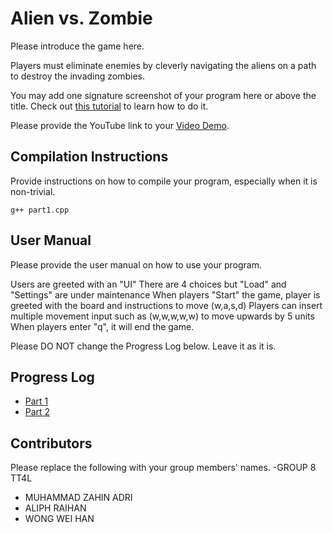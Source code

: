 # Alien vs. Zombie

Please introduce the game here.

Players must eliminate enemies by cleverly navigating the aliens on a path to destroy the invading zombies.

You may add one signature screenshot of your program here or above the title. Check out [this tutorial](https://www.digitalocean.com/community/tutorials/markdown-markdown-images) to learn how to do it.

Please provide the YouTube link to your [Video Demo](https://www.youtube.com/watch?v=eqTBAvWU1JY).

## Compilation Instructions

Provide instructions on how to compile your program, especially when it is non-trivial.



```
g++ part1.cpp 
```

## User Manual

Please provide the user manual on how to use your program.

Users are greeted with an "UI" 
There are 4 choices but "Load" and "Settings" are under maintenance
When players "Start" the game, player is greeted with the board and instructions to move (w,a,s,d)
Players can insert multiple movement input such as (w,w,w,w,w) to move upwards by 5 units
When players enter "q", it will end the game.

Please DO NOT change the Progress Log below. Leave it as it is.

## Progress Log

- [Part 1](PART1.md)
- [Part 2](PART2.md)

## Contributors

Please replace the following with your group members' names. 
-GROUP 8 TT4L
- MUHAMMAD ZAHIN ADRI 
- ALIPH RAIHAN
- WONG WEI HAN
